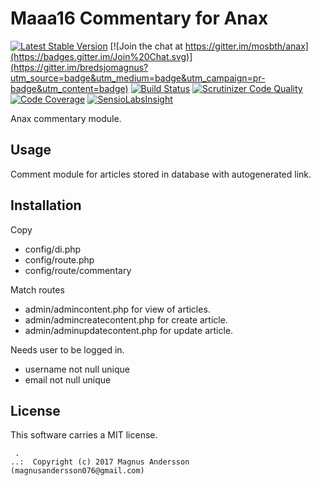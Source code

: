 Maaa16 Commentary for Anax
==================================

[![Latest Stable Version](https://poser.pugx.org/maaa16/commentary/v/stable)](https://packagist.org/packages/maaa16/commentary)
[![Join the chat at https://gitter.im/mosbth/anax](https://badges.gitter.im/Join%20Chat.svg)](https://gitter.im/bredsjomagnus?utm_source=badge&utm_medium=badge&utm_campaign=pr-badge&utm_content=badge)
[![Build Status](https://scrutinizer-ci.com/g/bredsjomagnus/commentary/badges/build.png?b=master)](https://scrutinizer-ci.com/g/bredsjomagnus/commentary/build-status/master)
[![Scrutinizer Code Quality](https://scrutinizer-ci.com/g/bredsjomagnus/commentary/badges/quality-score.png?b=master)](https://scrutinizer-ci.com/g/bredsjomagnus/commentary/?branch=master)
[![Code Coverage](https://scrutinizer-ci.com/g/bredsjomagnus/commentary/badges/coverage.png?b=master)](https://scrutinizer-ci.com/g/bredsjomagnus/commentary/?branch=master)
[![SensioLabsInsight](https://insight.sensiolabs.com/projects/d831fd4c-b7c6-4ff0-9a83-102440af8929/mini.png)](https://insight.sensiolabs.com/projects/d831fd4c-b7c6-4ff0-9a83-102440af8929)

Anax commentary module.



Usage
------------------

Comment module for articles stored in database with autogenerated link.

Installation
----------------
Copy
- config/di.php
- config/route.php
- config/route/commentary

Match routes
- admin/admincontent.php for view of articles.
- admin/admincreatecontent.php for create article.
- admin/adminupdatecontent.php for update article.

Needs user to be logged in.
- username not null unique
- email not null unique

License
------------------

This software carries a MIT license.



```
 .  
..:  Copyright (c) 2017 Magnus Andersson (magnusandersson076@gmail.com)
```
